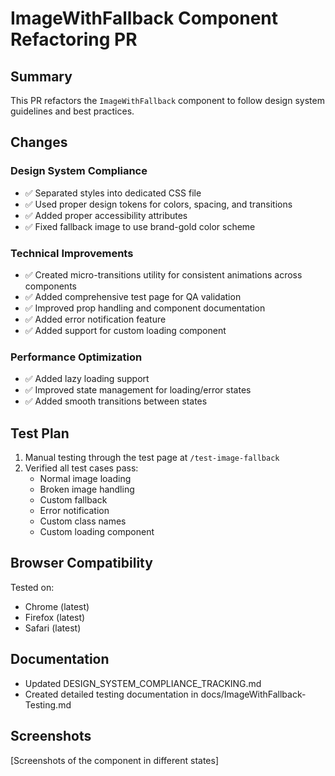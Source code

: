 # ImageWithFallback Component Refactoring PR

## Summary
This PR refactors the `ImageWithFallback` component to follow design system guidelines and best practices.

## Changes

### Design System Compliance
- ✅ Separated styles into dedicated CSS file
- ✅ Used proper design tokens for colors, spacing, and transitions
- ✅ Added proper accessibility attributes
- ✅ Fixed fallback image to use brand-gold color scheme

### Technical Improvements
- ✅ Created micro-transitions utility for consistent animations across components
- ✅ Added comprehensive test page for QA validation
- ✅ Improved prop handling and component documentation
- ✅ Added error notification feature
- ✅ Added support for custom loading component

### Performance Optimization
- ✅ Added lazy loading support
- ✅ Improved state management for loading/error states
- ✅ Added smooth transitions between states

## Test Plan
1. Manual testing through the test page at `/test-image-fallback`
2. Verified all test cases pass:
   - Normal image loading
   - Broken image handling
   - Custom fallback
   - Error notification
   - Custom class names
   - Custom loading component

## Browser Compatibility
Tested on:
- Chrome (latest)
- Firefox (latest)
- Safari (latest)

## Documentation
- Updated DESIGN_SYSTEM_COMPLIANCE_TRACKING.md
- Created detailed testing documentation in docs/ImageWithFallback-Testing.md

## Screenshots
[Screenshots of the component in different states]